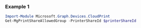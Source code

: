 ### Example 1
```powershell
Import-Module Microsoft.Graph.Devices.CloudPrint
Get-MgPrintShareAllowedGroup -PrinterShareId $printerShareId
```

